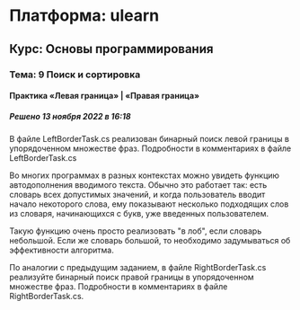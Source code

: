 # Платформа: ulearn
## Курс: Основы программирования
### Тема: 9 Поиск и сортировка
#### Практика «Левая граница» | «Правая граница»
##### Решено 13 ноября 2022 в 16:18

В файле LeftBorderTask.cs реализован бинарный поиск левой границы в упорядоченном множестве фраз. Подробности в комментариях в файле LeftBorderTask.cs

Во многих программах в разных контекстах можно увидеть функцию автодополнения вводимого текста. Обычно это работает так: есть словарь всех допустимых значений, и когда пользователь вводит начало некоторого слова, ему показывают несколько подходящих слов из словаря, начинающихся с букв, уже введенных пользователем.

Такую функцию очень просто реализовать "в лоб", если словарь небольшой. Если же словарь большой, то необходимо задумываться об эффективности алгоритма.


По аналогии с предыдущим заданием, в файле RightBorderTask.cs реализуйте бинарный поиск правой границы в упорядоченном множестве фраз. Подробности в комментариях в файле RightBorderTask.cs.

